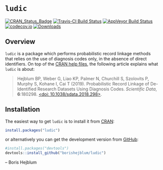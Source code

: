 
<!-- README.md is generated from README.Rmd. Please edit that file -->

# `ludic`

[![CRAN\_Status\_Badge](http://www.r-pkg.org/badges/version/ludic)](https://cran.r-project.org/package=ludic)
[![Travis-CI Build
Status](https://travis-ci.org/borishejblum/ludic.svg?branch=master)](https://travis-ci.org/borishejblum/ludic)
[![AppVeyor Build
Status](https://ci.appveyor.com/api/projects/status/github/borishejblum/ludic?branch=master&svg=true)](https://ci.appveyor.com/project/borishejblum/ludic)
[![codecov.io](https://codecov.io/github/borishejblum/ludic/coverage.svg?branch=master)](https://codecov.io/github/borishejblum/ludic?branch=master)
[![Downloads](https://cranlogs.r-pkg.org/badges/ludic?color=blue)](https://www.r-pkg.org/pkg/ludic)

## Overview

`ludic` is a package which performs probabilistic record linkage methods
that relies on the use of diagnosis codes only, in the absence of direct
identifiers. On top of the [CRAN help
files](https://cran.r-project.org/package=ludic), the following article
explains what `ludic` is about:

> Hejblum BP, Weber G, Liao KP, Palmer N, Churchill S, Szolovits P,
> Murphy S, Kohane I, Cai T (2019). Probabilistic Record Linkage of
> De-Identified Research Datasets Using Diagnosis Codes. *Scientific
> Data*, **6**:180298.
> [\<doi: 10.1038/sdata.2018.298\>](https://doi.org/10.1038/sdata.2018.298).

## Installation

The easiest way to get `ludic` is to install it from
[CRAN](https://cran.r-project.org/package=ludic):

``` r
install.packages("ludic")
```

or alternatively you can get the development version from
[GitHub](https://github.com/borishejblum/ludic):

``` r
#install.packages("devtools")
devtools::install_github("borishejblum/ludic")
```

– Boris Hejblum
